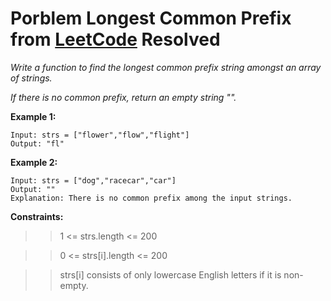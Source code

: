 # Porblem Longest Common Prefix from [LeetCode](https://leetcode.com/problems/longest-common-prefix/description/) Resolved

*Write a function to find the longest common prefix string amongst an array of strings.*

*If there is no common prefix, return an empty string "".*

 

**Example 1:**
````
Input: strs = ["flower","flow","flight"]
Output: "fl"
````
**Example 2:**
````
Input: strs = ["dog","racecar","car"]
Output: ""
Explanation: There is no common prefix among the input strings.
```` 

**Constraints:**

>> 1 <= strs.length <= 200

>> 0 <= strs[i].length <= 200

>> strs[i] consists of only lowercase English letters if it is non-empty.
